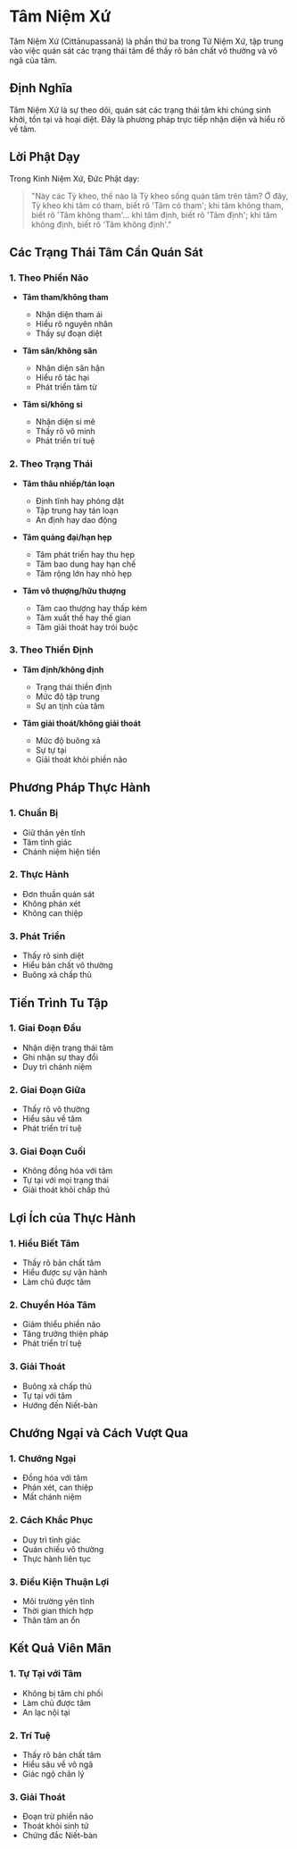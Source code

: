 # Tâm Niệm Xứ

Tâm Niệm Xứ (Cittānupassanā) là phần thứ ba trong Tứ Niệm Xứ, tập trung vào việc quán sát các trạng thái tâm để thấy rõ bản chất vô thường và vô ngã của tâm.

## Định Nghĩa

Tâm Niệm Xứ là sự theo dõi, quán sát các trạng thái tâm khi chúng sinh khởi, tồn tại và hoại diệt. Đây là phương pháp trực tiếp nhận diện và hiểu rõ về tâm.

## Lời Phật Dạy

Trong Kinh Niệm Xứ, Đức Phật dạy:

> "Này các Tỳ kheo, thế nào là Tỳ kheo sống quán tâm trên tâm? Ở đây, Tỳ kheo khi tâm có tham, biết rõ 'Tâm có tham'; khi tâm không tham, biết rõ 'Tâm không tham'... khi tâm định, biết rõ 'Tâm định'; khi tâm không định, biết rõ 'Tâm không định'."

## Các Trạng Thái Tâm Cần Quán Sát

### 1. Theo Phiền Não
- **Tâm tham/không tham**
  - Nhận diện tham ái
  - Hiểu rõ nguyên nhân
  - Thấy sự đoạn diệt

- **Tâm sân/không sân**
  - Nhận diện sân hận
  - Hiểu rõ tác hại
  - Phát triển tâm từ

- **Tâm si/không si**
  - Nhận diện si mê
  - Thấy rõ vô minh
  - Phát triển trí tuệ

### 2. Theo Trạng Thái
- **Tâm thâu nhiếp/tán loạn**
  - Định tĩnh hay phóng dật
  - Tập trung hay tán loạn
  - An định hay dao động

- **Tâm quảng đại/hạn hẹp**
  - Tâm phát triển hay thu hẹp
  - Tâm bao dung hay hạn chế
  - Tâm rộng lớn hay nhỏ hẹp

- **Tâm vô thượng/hữu thượng**
  - Tâm cao thượng hay thấp kém
  - Tâm xuất thế hay thế gian
  - Tâm giải thoát hay trói buộc

### 3. Theo Thiền Định
- **Tâm định/không định**
  - Trạng thái thiền định
  - Mức độ tập trung
  - Sự an tịnh của tâm

- **Tâm giải thoát/không giải thoát**
  - Mức độ buông xả
  - Sự tự tại
  - Giải thoát khỏi phiền não

## Phương Pháp Thực Hành

### 1. Chuẩn Bị
- Giữ thân yên tĩnh
- Tâm tỉnh giác
- Chánh niệm hiện tiền

### 2. Thực Hành
- Đơn thuần quán sát
- Không phán xét
- Không can thiệp

### 3. Phát Triển
- Thấy rõ sinh diệt
- Hiểu bản chất vô thường
- Buông xả chấp thủ

## Tiến Trình Tu Tập

### 1. Giai Đoạn Đầu
- Nhận diện trạng thái tâm
- Ghi nhận sự thay đổi
- Duy trì chánh niệm

### 2. Giai Đoạn Giữa
- Thấy rõ vô thường
- Hiểu sâu về tâm
- Phát triển trí tuệ

### 3. Giai Đoạn Cuối
- Không đồng hóa với tâm
- Tự tại với mọi trạng thái
- Giải thoát khỏi chấp thủ

## Lợi Ích của Thực Hành

### 1. Hiểu Biết Tâm
- Thấy rõ bản chất tâm
- Hiểu được sự vận hành
- Làm chủ được tâm

### 2. Chuyển Hóa Tâm
- Giảm thiểu phiền não
- Tăng trưởng thiện pháp
- Phát triển trí tuệ

### 3. Giải Thoát
- Buông xả chấp thủ
- Tự tại với tâm
- Hướng đến Niết-bàn

## Chướng Ngại và Cách Vượt Qua

### 1. Chướng Ngại
- Đồng hóa với tâm
- Phán xét, can thiệp
- Mất chánh niệm

### 2. Cách Khắc Phục
- Duy trì tỉnh giác
- Quán chiếu vô thường
- Thực hành liên tục

### 3. Điều Kiện Thuận Lợi
- Môi trường yên tĩnh
- Thời gian thích hợp
- Thân tâm an ổn

## Kết Quả Viên Mãn

### 1. Tự Tại với Tâm
- Không bị tâm chi phối
- Làm chủ được tâm
- An lạc nội tại

### 2. Trí Tuệ
- Thấy rõ bản chất tâm
- Hiểu sâu về vô ngã
- Giác ngộ chân lý

### 3. Giải Thoát
- Đoạn trừ phiền não
- Thoát khỏi sinh tử
- Chứng đắc Niết-bàn

